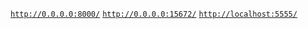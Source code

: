[`http://0.0.0.0:8000/`](http://0.0.0.0:8000/api/openapi)
[`http://0.0.0.0:15672/`](http://0.0.0.0:15672/)
[`http://localhost:5555/`](http://localhost:5555/)
